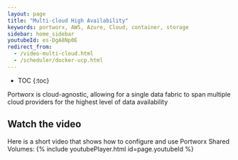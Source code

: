 ```yaml
---
layout: page
title: "Multi-cloud High Availability"
keywords: portworx, AWS, Azure, Cloud, container, storage
sidebar: home_sidebar
youtubeId: es-DgA8Np0E
redirect_from:
  - /video-multi-cloud.html
  - /scheduler/docker-ucp.html
---
```


* TOC
{:toc}

Portworx is cloud-agnostic, allowing for a single data fabric to span multiple cloud providers for the highest level of data availability

## Watch the video
Here is a short video that shows how to configure and use Portworx Shared Volumes:
{% include youtubePlayer.html id=page.youtubeId %}
